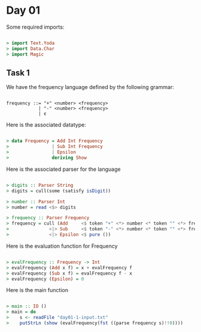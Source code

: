 
Day 01
======

Some required imports:
```lhs 

> import Text.Yoda
> import Data.Char
> import Magic

```

Task 1
------

We have the frequency language defined by the following grammar:

```

frequency ::= "+" <number> <frequency>
            | "-" <number> <frequency>
            | ϵ

```


Here is the associated datatype:

```lhs 

> data Frequency = Add Int Frequency
>                | Sub Int Frequency
>                | Epsilon
>                deriving Show

```

Here is the associated parser for the language

```lhs

> digits :: Parser String
> digits = cull(some (satisfy isDigit))

> number :: Parser Int
> number = read <$> digits

> frequency :: Parser Frequency
> frequency = cull (Add     <$ token "+" <*> number <* token "" <*> frequency
>               <|> Sub     <$ token "-" <*> number <* token "" <*> frequency
>               <|> Epsilon <$ pure ())

```

Here is the evaluation function for Frequency

```lhs

> evalFrequency :: Frequency -> Int
> evalFrequency (Add x f) = x + evalFrequency f
> evalFrequency (Sub x f) = evalFrequency f - x
> evalFrequency (Epsilon) = 0

```

Here is the main function

```lhs

> main :: IO ()
> main = do
>    s <- readFile "day01-1-input.txt"
>    putStrLn (show (evalFrequency(fst ((parse frequency s)!!0))))

```



